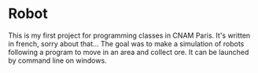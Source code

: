 # Robot
This is my first project for programming classes in CNAM Paris.
It's written in french, sorry about that...
The goal was to make a simulation of robots following a program to move in an area and collect ore.
It can be launched by command line on windows.
